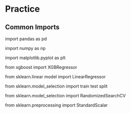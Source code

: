 # Practice

## Common Imports

import pandas as pd

import numpy as np 

import matplotlib.pyplot as plt

from xgboost import XGBRegressor

from sklearn.linear model import LinearRegressor

from sklearn.model_selection import train test split

from sklearn.model_selection import RandomizedSearchCV

from sklearn.preprocessing import StandardScalar
